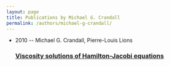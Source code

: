```yaml
---
layout: page
title: Publications by Michael G. Crandall
permalink: /authors/michael-g-crandall/
---
```


<ul class="post-list">
<li><span class='post-meta'>2010 -- Michael G. Crandall, Pierre-Louis Lions</span><h3><a class='post-link' href='../../viscosity-solutions-of-hamilton-jacobi-equations'>Viscosity solutions of Hamilton-Jacobi equations</a></h3></li>

</ul>
